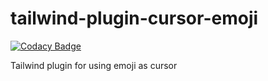 # tailwind-plugin-cursor-emoji

[![Codacy Badge](https://api.codacy.com/project/badge/Grade/45bef860a25a437aad20e6cf6285c541)](https://app.codacy.com/gh/neotan/tailwind-plugin-cursor-emoji?utm_source=github.com&utm_medium=referral&utm_content=neotan/tailwind-plugin-cursor-emoji&utm_campaign=Badge_Grade_Settings)

Tailwind plugin for using emoji as cursor
